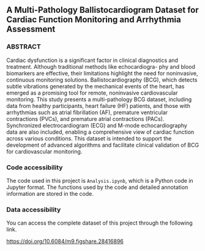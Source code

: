 ## A Multi-Pathology Ballistocardiogram Dataset for Cardiac Function Monitoring and Arrhythmia Assessment

### ABSTRACT

Cardiac dysfunction is a significant factor in clinical diagnostics and treatment. Although traditional methods like echocardiogra- phy and blood biomarkers are effective, their limitations highlight the need for noninvasive, continuous monitoring solutions. Ballistocardiography (BCG), which detects subtle vibrations generated by the mechanical events of the heart, has emerged  as a promising tool for remote, noninvasive cardiovascular monitoring. This study presents a multi-pathology BCG dataset, including data from healthy participants, heart failure (HF) patients, and those with arrhythmias such as atrial fibrillation (AF), premature ventricular contractions (PVCs), and premature atrial contractions (PACs). Synchronized electrocardiogram (ECG) and M-mode echocardiography data are also included, enabling a comprehensive view of cardiac function across various  conditions. This dataset is intended to support the development of advanced algorithms and facilitate clinical validation of BCG  for cardiovascular monitoring.

### Code accessibility 

The code used in this project is `Analysis.ipynb`, which is a Python code in Jupyter format. The functions used by the code and detailed annotation information are stored in the code.

### Data accessibility 

You can access the complete dataset of this project through the following link.

https://doi.org/10.6084/m9.figshare.28416896
